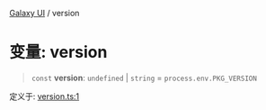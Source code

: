 [Galaxy UI](../index.md) / version

# 变量: version

> `const` **version**: `undefined` \| `string` = `process.env.PKG_VERSION`

定义于: [version.ts:1](https://github.com/zhengxs2018/galaxy-vue/blob/8e5a3fb68b3f76d6c1ebad5eeee34606ff2e7045/packages/galaxy-ui/src/version.ts#L1)

